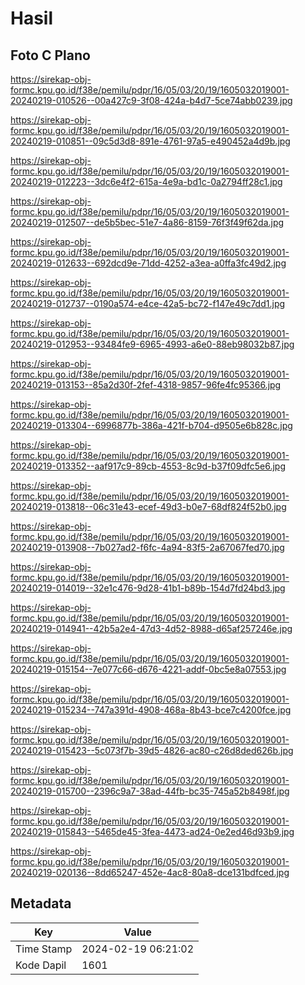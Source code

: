 # Hasil

## Foto C Plano

https://sirekap-obj-formc.kpu.go.id/f38e/pemilu/pdpr/16/05/03/20/19/1605032019001-20240219-010526--00a427c9-3f08-424a-b4d7-5ce74abb0239.jpg

https://sirekap-obj-formc.kpu.go.id/f38e/pemilu/pdpr/16/05/03/20/19/1605032019001-20240219-010851--09c5d3d8-891e-4761-97a5-e490452a4d9b.jpg

https://sirekap-obj-formc.kpu.go.id/f38e/pemilu/pdpr/16/05/03/20/19/1605032019001-20240219-012223--3dc6e4f2-615a-4e9a-bd1c-0a2794ff28c1.jpg

https://sirekap-obj-formc.kpu.go.id/f38e/pemilu/pdpr/16/05/03/20/19/1605032019001-20240219-012507--de5b5bec-51e7-4a86-8159-76f3f49f62da.jpg

https://sirekap-obj-formc.kpu.go.id/f38e/pemilu/pdpr/16/05/03/20/19/1605032019001-20240219-012633--692dcd9e-71dd-4252-a3ea-a0ffa3fc49d2.jpg

https://sirekap-obj-formc.kpu.go.id/f38e/pemilu/pdpr/16/05/03/20/19/1605032019001-20240219-012737--0190a574-e4ce-42a5-bc72-f147e49c7dd1.jpg

https://sirekap-obj-formc.kpu.go.id/f38e/pemilu/pdpr/16/05/03/20/19/1605032019001-20240219-012953--93484fe9-6965-4993-a6e0-88eb98032b87.jpg

https://sirekap-obj-formc.kpu.go.id/f38e/pemilu/pdpr/16/05/03/20/19/1605032019001-20240219-013153--85a2d30f-2fef-4318-9857-96fe4fc95366.jpg

https://sirekap-obj-formc.kpu.go.id/f38e/pemilu/pdpr/16/05/03/20/19/1605032019001-20240219-013304--6996877b-386a-421f-b704-d9505e6b828c.jpg

https://sirekap-obj-formc.kpu.go.id/f38e/pemilu/pdpr/16/05/03/20/19/1605032019001-20240219-013352--aaf917c9-89cb-4553-8c9d-b37f09dfc5e6.jpg

https://sirekap-obj-formc.kpu.go.id/f38e/pemilu/pdpr/16/05/03/20/19/1605032019001-20240219-013818--06c31e43-ecef-49d3-b0e7-68df824f52b0.jpg

https://sirekap-obj-formc.kpu.go.id/f38e/pemilu/pdpr/16/05/03/20/19/1605032019001-20240219-013908--7b027ad2-f6fc-4a94-83f5-2a67067fed70.jpg

https://sirekap-obj-formc.kpu.go.id/f38e/pemilu/pdpr/16/05/03/20/19/1605032019001-20240219-014019--32e1c476-9d28-41b1-b89b-154d7fd24bd3.jpg

https://sirekap-obj-formc.kpu.go.id/f38e/pemilu/pdpr/16/05/03/20/19/1605032019001-20240219-014941--42b5a2e4-47d3-4d52-8988-d65af257246e.jpg

https://sirekap-obj-formc.kpu.go.id/f38e/pemilu/pdpr/16/05/03/20/19/1605032019001-20240219-015154--7e077c66-d676-4221-addf-0bc5e8a07553.jpg

https://sirekap-obj-formc.kpu.go.id/f38e/pemilu/pdpr/16/05/03/20/19/1605032019001-20240219-015234--747a391d-4908-468a-8b43-bce7c4200fce.jpg

https://sirekap-obj-formc.kpu.go.id/f38e/pemilu/pdpr/16/05/03/20/19/1605032019001-20240219-015423--5c073f7b-39d5-4826-ac80-c26d8ded626b.jpg

https://sirekap-obj-formc.kpu.go.id/f38e/pemilu/pdpr/16/05/03/20/19/1605032019001-20240219-015700--2396c9a7-38ad-44fb-bc35-745a52b8498f.jpg

https://sirekap-obj-formc.kpu.go.id/f38e/pemilu/pdpr/16/05/03/20/19/1605032019001-20240219-015843--5465de45-3fea-4473-ad24-0e2ed46d93b9.jpg

https://sirekap-obj-formc.kpu.go.id/f38e/pemilu/pdpr/16/05/03/20/19/1605032019001-20240219-020136--8dd65247-452e-4ac8-80a8-dce131bdfced.jpg


## Metadata

| Key        | Value               |
| ---------- | ------------------- |
| Time Stamp | 2024-02-19 06:21:02 |
| Kode Dapil | 1601                |



